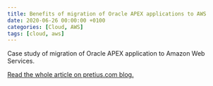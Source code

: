```yaml
---
title: Benefits of migration of Oracle APEX applications to AWS
date: 2020-06-26 00:00:00 +0100
categories: [Cloud, AWS]
tags: [cloud, aws]
---
```

Case study of migration of Oracle APEX application to Amazon Web Services.

<a href="https://pretius.com/benefits-of-migration-of-oracle-apex-applications-to-aws-2/" target="_blank">Read the whole article on pretius.com blog.</a>
